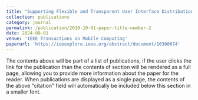 ```yaml
---
title: "Supporting Flexible and Transparent User Interface Distribution across Mobile Devices"
collection: publications
category: journal
permalink: /publication/2010-10-01-paper-title-number-2
date: 2024-08-01
venue: 'IEEE Transactions on Mobile Computing'
paperurl: 'https://ieeexplore.ieee.org/abstract/document/10380674'
---
```


The contents above will be part of a list of publications, if the user clicks the link for the publication than the contents of section will be rendered as a full page, allowing you to provide more information about the paper for the reader. When publications are displayed as a single page, the contents of the above "citation" field will automatically be included below this section in a smaller font.